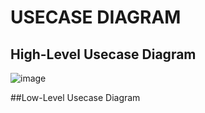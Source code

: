 # USECASE DIAGRAM
## High-Level Usecase Diagram
![image](https://user-images.githubusercontent.com/80700297/114817582-e3c80c80-9dd7-11eb-82ae-e34e6bcecc81.png)

##Low-Level Usecase Diagram
